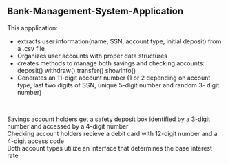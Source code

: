 ## Bank-Management-System-Application
This appplication:
  - extracts user information(name, SSN, account type, initial deposit) from a .csv file
  - Organizes user accounts with proper data structures
  - creates methods to manage both savings and checking accounts:
      deposit()
      withdraw()
      transfer()
      showInfo()
  - Generates an 11-digit account number (1 or 2 depending on account type, last two digits of SSN, unique 5-digit number and random 3-   digit number)
<br/>

Savings account holders get a safety deposit box identified by a 3-digit number and accessed by a 4-digit number
<br/>
Checking account holders recieve a debit card with  12-digit number and a 4-digit access code
<br/>
Both account types utilize an interface that determines the base interest rate
